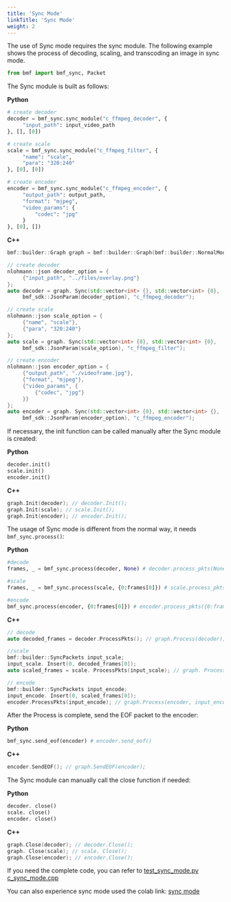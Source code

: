 ```yaml
---
title: 'Sync Mode'
linkTitle: 'Sync Mode'
weight: 2
---
```


The use of Sync mode requires the sync module. The following example shows the process of decoding, scaling, and transcoding an image in sync mode.

```python
from bmf import bmf_sync, Packet
```

The Sync module is built as follows:

**Python**
```python
# create decoder
decoder = bmf_sync.sync_module("c_ffmpeg_decoder", {
     "input_path": input_video_path
}, [], [0])

# create scale
scale = bmf_sync.sync_module("c_ffmpeg_filter", {
     "name": "scale",
     "para": "320:240"
}, [0], [0])

# create encoder
encoder = bmf_sync.sync_module("c_ffmpeg_encoder", {
     "output_path": output_path,
     "format": "mjpeg",
     "video_params": {
         "codec": "jpg"
     }
}, [0], [])
```

**C++**
```cpp
bmf::builder::Graph graph = bmf::builder::Graph(bmf::builder::NormalMode);

// create decoder
nlohmann::json decoder_option = {
     {"input_path", "../files/overlay.png"}
};
auto decoder = graph. Sync(std::vector<int> {}, std::vector<int> {0},
     bmf_sdk::JsonParam(decoder_option), "c_ffmpeg_decoder");

// create scale
nlohmann::json scale_option = {
     {"name", "scale"},
     {"para", "320:240"}
};
auto scale = graph. Sync(std::vector<int> {0}, std::vector<int> {0},
     bmf_sdk::JsonParam(scale_option), "c_ffmpeg_filter");

// create encoder
nlohmann::json encoder_option = {
     {"output_path", "./videoframe.jpg"},
     {"format", "mjpeg"},
     {"video_params", {
         {"codec", "jpg"}
     }}
};
auto encoder = graph. Sync(std::vector<int> {0}, std::vector<int> {},
     bmf_sdk::JsonParam(encoder_option), "c_ffmpeg_encoder");
```

If necessary, the init function can be called manually after the Sync module is created:

**Python**

```python
decoder.init()
scale.init()
encoder.init()
```

**C++**

```cpp
graph.Init(decoder); // decoder.Init();
graph.Init(scale); // scale.Init();
graph.Init(encoder); // encoder.Init();
```

The usage of Sync mode is different from the normal way, it needs ```bmf_sync.process()```:

**Python**

```python
#decode
frames, _ = bmf_sync.process(decoder, None) # decoder.process_pkts(None)

#scale
frames, _ = bmf_sync.process(scale, {0:frames[0]}) # scale.process_pkts({0:frames[0]})

#encode
bmf_sync.process(encoder, {0:frames[0]}) # encoder.process_pkts({0:frames[0]})
```

**C++**
```cpp
// decode
auto decoded_frames = decoder.ProcessPkts(); // graph.Process(decoder);

//scale
bmf::builder::SyncPackets input_scale;
input_scale. Insert(0, decoded_frames[0]);
auto scaled_frames = scale. ProcessPkts(input_scale); // graph. Process(scale, input_scale);

// encode
bmf::builder::SyncPackets input_encode;
input_encode. Insert(0, scaled_frames[0]);
encoder.ProcessPkts(input_encode); // graph.Process(encoder, input_encode);
```

After the Process is complete, send the EOF packet to the encoder:

**Python**
```python
bmf_sync.send_eof(encoder) # encoder.send_eof()
```

**C++**

```cpp
encoder.SendEOF(); // graph.SendEOF(encoder);
```

The Sync module can manually call the close function if needed:

**Python**

```python
decoder. close()
scale. close()
encoder. close()
```

**C++**

```cpp
graph.Close(decoder); // decoder.Close();
graph. Close(scale); // scale. Close();
graph.Close(encoder); // encoder.Close();
```

If you need the complete code, you can refer to [test_sync_mode.py](#tbytodo-1) [c_sync_mode.cpp](#tbytodo-2)

You can also experience sync mode used the colab link: [sync mode](#tbytodo-3)